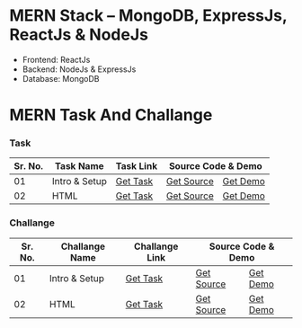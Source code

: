 # MERN Stack – MongoDB, ExpressJs, ReactJs & NodeJs
* Frontend: ReactJs
* Backend: NodeJs & ExpressJs
* Database: MongoDB

<H1>MERN Task And Challange</H1>

<table><H3>Task</H3>
<thead>
<tr>
<th>Sr. No.</th>
<th>Task Name</th>
<th>Task Link</th>
<th colspan="2">Source Code & Demo</th>
</tr>
</thead>
<tbody>
<tr>
<td>01</td>
<td>Intro & Setup</td>
<td><a href="#">Get Task</a></td>
<td><a href="#">Get Source</a></td>
<td><a href="./Task/00_Task/index.html">Get Demo</a></td>
</tr>
<tr>
<td>02</td>
<td>HTML</td>
<td><a href="#">Get Task</a></td>
<td><a href="#">Get Source</a></td>
<td><a href="./Task/01_Task/index.html">Get Demo</a></td>
</tr>
</tbody>

</table>


<table><H3>Challange</H3>
<thead>
<tr>
<th>Sr. No.</th>
<th>Challange Name</th>
<th>Challange Link</th>
<th colspan="2">Source Code & Demo</th>
</tr>
</thead>
<tbody>
<tr>
<td>01</td>
<td>Intro & Setup</td>
<td><a href="#">Get Task</a></td>
<td><a href="#">Get Source</a></td>
<td><a href="./Task/00_Task/index.html">Get Demo</a></td>
</tr>
<tr>
<td>02</td>
<td>HTML</td>
<td><a href="#">Get Task</a></td>
<td><a href="#">Get Source</a></td>
<td><a href="./Task/01_Task/index.html">Get Demo</a></td>
</tr>
</tbody>

</table>
